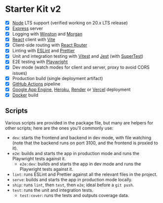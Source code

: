 # Starter Kit v2

- [x] [Node] LTS support (verified working on 20.x LTS release)
- [x] [Express] server
- [x] Logging with [Winston] and [Morgan]
- [x] [React] client with [Vite]
- [x] Client-side routing with [React Router]
- [x] Linting with [ESLint] and [Prettier]
- [x] Unit and integration testing with [Vitest] and [Jest] (with [SuperTest])
- [x] E2E testing with [Playwright]
- [x] Dev mode (watch modes for client and server, proxy to avoid CORS issues)
- [x] Production build (single deployment artifact)
- [x] [GitHub Actions] pipeline
- [x] [Google App Engine], [Heroku], [Render] or [Vercel] deployment
- [x] [Docker] build

## Scripts

Various scripts are provided in the package file, but many are helpers for other scripts; here are the ones you'll
commonly use:

- `dev`: starts the frontend and backend in dev mode, with file watching (note that the backend runs on port 3100, and the frontend is proxied to it).
- `e2e`: builds and starts the app in production mode and runs the Playwright tests against it.
  - `e2e:dev`: builds and starts the app in dev mode and runs the Playwright tests against it.
- `lint`: runs ESLint and Prettier against all the relevant files in the project.
- `serve`: builds and starts the app in production mode locally.
- `ship`: runs `lint`, then `test`, then `e2e`; ideal before a `git push`.
- `test`: runs the unit and integration tests.
  - `test:cover`: runs the tests and outputs coverage data.

[Docker]: https://www.docker.com
[ESLint]: https://eslint.org/
[Express]: https://expressjs.com/
[GitHub Actions]: https://github.com/features/actions
[Google App Engine]: https://cloud.google.com/appengine/?hl=en
[Heroku]: https://www.heroku.com/
[Jest]: https://jestjs.io/
[Morgan]: https://github.com/expressjs/morgan
[Node]: https://nodejs.org/en/
[node-test]: https://nodejs.org/api/test.html
[Playwright]: https://playwright.dev/
[Prettier]: https://prettier.io/
[React]: https://reactjs.org/
[React Router]: https://reactrouter.com/en/main
[Render]: https://render.com/
[SuperTest]: https://github.com/visionmedia/supertest
[Vercel]: https://vercel.com/
[Vite]: https://vitejs.dev/
[Vitest]: https://vitest.dev/
[wiki]: https://github.com/textbook/starter-kit/wiki
[Winston]: https://github.com/winstonjs/winston
